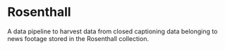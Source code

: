 # Rosenthall
A data pipeline to harvest data from closed captioning data belonging to news footage stored in the Rosenthall collection. 

